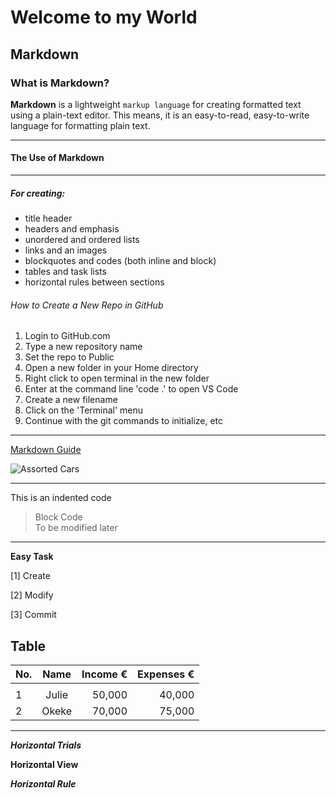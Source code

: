 <!--Title Header-->
# Welcome to my World 


<!--Headers and Emphpasis-->

## Markdown

### What is Markdown?


**Markdown** is a lightweight ```markup language``` for creating formatted text using a plain-text editor. This means, it is an easy-to-read, easy-to-write language for formatting plain text.

_________________________________________________________________



<!-- Unordered List -->

#### The Use of Markdown ####
------------------------------------------
##### For creating:
- title header
- headers and emphasis
- unordered and ordered lists
- links and an images
- blockquotes and codes (both inline and block)
- tables and task lists
- horizontal rules between sections


<!-- Ordered List -->

###### How to Create a New Repo in GitHub

1. Login to GitHub.com
2. Type a new repository name
3. Set the repo to Public
4. Open a new folder in your Home directory
5. Right click to open terminal in the new folder
6. Enter at the command line 'code .' to open VS Code
7. Create a new filename
8. Click on the 'Terminal' menu
9. Continue with the git commands to initialize, etc



_____________________________________________________________________



<!--Link and image-->

[Markdown Guide](https://www.markdownguide.org/basic-syntax/#emphasis)


![Assorted Cars](https://www.google.com/search?q=modern+car+images&oq=modern+car+images&gs_lcrp=EgZjaHJvbWUyCQgAEEUYORiABDIICAEQABgHGB4yCAgCEAAYBxgeMggIAxAAGAgYHjINCAQQABiGAxiABBiKBTIN)


__________________________________________________________________

<!--Blackquote and Code-->

This is an indented code 

> Block Code<br/>
>To be modified later


__________________________________________________________________








<!--Tasks and Tables-->

**Easy Task**

[1] Create

[2] Modify

[3] Commit




Table
------

|No. | Name     | Income € | Expenses €|
|----|:--------:|---------:|----------:|
|    |          |          |           |
|1   | Julie    | 50,000   |40,000     |
|2   | Okeke    |70,000    | 75,000    |








<!--Horizontal rule applied in between the sections above -->


________________________________________________________________

<!--Other Related self-Practice on Mardown Elements-->

***Horizontal Trials***


____Horizontal View____







*****Horizontal Rule*****
















